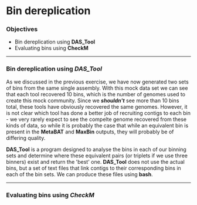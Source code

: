 # Bin dereplication

### Objectives

* Bin dereplication using **DAS_Tool**
* Evaluating bins using **CheckM**

---

### Bin dereplication using *DAS_Tool*

As we discussed in the previous exercise, we have now generated two sets of bins from the same single assembly. With this mock data set we can see that each tool recovered 10 bins, which is the number of genomes used to create this mock community. Since we **_shouldn't_** see more than 10 bins total, these tools have obviously recovered the same genomes. However, it is not clear which tool has done a better job of recruiting contigs to each bin - we very rarely expect to see the compelte genome recovered from these kinds of data, so while it is probably the case that while an equivalent bin is present in the **MetaBAT** and **MaxBin** outputs, they will probably be of differing quality.

**DAS_Tool** is a program designed to analyse the bins in each of our binning sets and determine where these equivalent pairs (or triplets if we use three binners) exist and return the 'best' one. **DAS_Tool** does not use the actual bins, but a set of text files that link contigs to their corresponding bins in each of the bin sets. We can produce these files using **bash**.       
         
---

### Evaluating bins using *CheckM*

